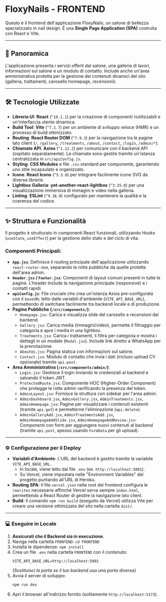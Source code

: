 # FloxyNails - FRONTEND

Questo è il frontend dell'applicazione FloxyNails, un salone di bellezza specializzato in nail design. È una **Single Page Application (SPA)** costruita con React e Vite.

---

## 🚀 Panoramica

L'applicazione presenta i servizi offerti dal salone, una galleria di lavori, informazioni sul salone e un modulo di contatto. Include anche un'area amministrativa protetta per la gestione dei contenuti dinamici del sito (galleria, trattamenti, carosello homepage, recensioni).

---

## 🛠️ Tecnologie Utilizzate

* **Libreria UI**: **React** (`^19.1.1`) per la creazione di componenti riutilizzabili e un'interfaccia utente dinamica.
* **Build Tool**: **Vite** (`^7.1.7`) per un ambiente di sviluppo veloce (HMR) e un processo di build ottimizzato.
* **Routing**: **React Router DOM** (`^7.9.3`) per la navigazione tra le pagine lato client (`/`, `/gallery`, `/treatments`, `/about`, `/contact`, `/login`, `/admin/*`).
* **Chiamate API**: **Axios** (`^1.12.2`) per comunicare con il backend API (ospitato separatamente). Le chiamate sono gestite tramite un'istanza centralizzata in `src/apiConfig.js`.
* **Styling**: **CSS Modules** e file `.css` standard per componente, garantendo uno stile incapsulato e organizzato.
* **Icone**: **React Icons** (`^5.5.0`) per integrare facilmente icone SVG da diverse librerie.
* **Lightbox Galleria**: **yet-another-react-lightbox** (`^3.25.0`) per una visualizzazione immersiva di immagini e video nella galleria.
* **Linting**: **ESLint** (`^9.36.0`) configurato per mantenere la qualità e la coerenza del codice.

---

## ✨ Struttura e Funzionalità

Il progetto è strutturato in componenti React funzionali, utilizzando Hooks (`useState`, `useEffect`) per la gestione dello stato e del ciclo di vita.

### Componenti Principali:

* **`App.jsx`**: Definisce il routing principale dell'applicazione utilizzando `react-router-dom`, separando le rotte pubbliche da quelle protette dell'area admin.
* **`Header.jsx` / `Footer.jsx`**: Componenti di layout comuni presenti in tutte le pagine. L'header include la navigazione principale (responsive) e i contatti rapidi.
* **`apiConfig.js`**: File cruciale che crea un'istanza Axios pre-configurata con il `baseURL` letto dalle variabili d'ambiente (`VITE_API_BASE_URL`), permettendo di switchare facilmente tra backend locale e di produzione.
* **Pagine Pubbliche (`/src/components/`)**:
    * `Homepage.jsx`: Carica e visualizza slide del carosello e recensioni dal backend.
    * `Gallery.jsx`: Carica media (immagini/video), permette il filtraggio per categoria e apre i media in una lightbox.
    * `Treatments.jsx`: Carica i trattamenti, li filtra per categoria e mostra i dettagli in un modale (`Modal.jsx`). Include link diretto a WhatsApp per la prenotazione.
    * `AboutUs.jsx`: Pagina statica con informazioni sul salone.
    * `Contact.jsx`: Modulo di contatto che invia i dati (incluso upload CV opzionale) tramite `api.post`.
* **Area Amministrativa (`/src/components/admin/`)**:
    * `Login.jsx`: Gestisce il login inviando le credenziali al backend e salvando il token JWT.
    * `ProtectedRoute.jsx`: Componente HOC (Higher-Order Component) che protegge le rotte admin verificando la presenza del token.
    * `AdminLayout.jsx`: Fornisce la struttura con sidebar per l'area admin.
    * `AdminDashboard.jsx`, `AdminGallery.jsx`, `AdminTreatments.jsx`, `AdminHomepage.jsx`: Pagine per visualizzare i contenuti esistenti (tramite `api.get`) e permetterne l'eliminazione (`api.delete`).
    * `AdminGalleryAdd.jsx`, `AdminTreatmentsAdd.jsx`, `AdminHomepageAddSlide.jsx`, `AdminHomepageAddReview.jsx`: Componenti con form per aggiungere nuovi contenuti al backend (tramite `api.post`, spesso usando `FormData` per gli upload).

---

### ⚙️ Configurazione per il Deploy

* **Variabili d'Ambiente**: L'URL del backend è gestito tramite la variabile `VITE_API_BASE_URL`.
    * In locale, viene letto dal file `.env` (es. `http://localhost:5001`).
    * Su Vercel, viene impostata nelle "Environment Variables" del progetto puntando all'URL di Heroku.
* **Routing SPA**: Il file `vercel.json` nella root del frontend configura le `rewrites` necessarie affinché Vercel serva sempre `index.html`, permettendo a React Router di gestire la navigazione lato client.
* **Build**: Il comando `npm run build` (eseguito da Vercel) utilizza Vite per creare una versione ottimizzata del sito nella cartella `dist/`.

---

### 💻 Eseguire in Locale

1.  **Assicurati che il Backend sia in esecuzione.**
2.  Naviga nella cartella `FRONTEND`: `cd FRONTEND`
3.  Installa le dipendenze: `npm install`
4.  Crea un file `.env` nella cartella `FRONTEND` con il contenuto:
    ```
    VITE_API_BASE_URL=http://localhost:5001 
    ```
    *(Sostituisci la porta se il tuo backend usa una porta diversa)*
5.  Avvia il server di sviluppo:
    ```bash
    npm run dev
    ```
6.  Apri il browser all'indirizzo fornito (solitamente `http://localhost:5173`).